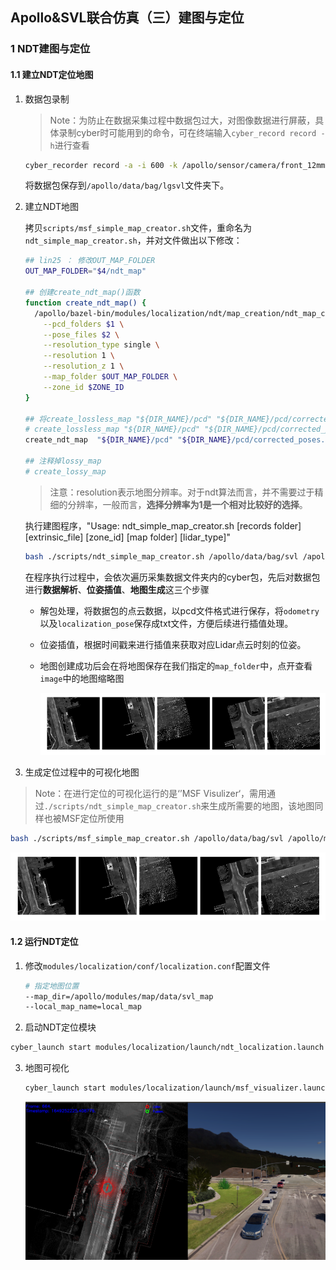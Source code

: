 ## Apollo&SVL联合仿真（三）建图与定位

### 1 NDT建图与定位

#### 1.1  建立NDT定位地图

1. 数据包录制

   > Note：为防止在数据采集过程中数据包过大，对图像数据进行屏蔽，具体录制cyber时可能用到的命令，可在终端输入`cyber_record record -h`进行查看

   ```bash
   cyber_recorder record -a -i 600 -k /apollo/sensor/camera/front_12mm/image/compressed /apollo/sensor/camera/front_6mm/image/compressed
   ```

   将数据包保存到`/apollo/data/bag/lgsvl`文件夹下。

2. 建立NDT地图

   拷贝`scripts/msf_simple_map_creator.sh`文件，重命名为`ndt_simple_map_creator.sh`，并对文件做出以下修改：

   ```bash
   ## lin25 ： 修改OUT_MAP_FOLDER
   OUT_MAP_FOLDER="$4/ndt_map"
   
   ## 创建create_ndt_map()函数
   function create_ndt_map() {
     /apollo/bazel-bin/modules/localization/ndt/map_creation/ndt_map_creator \
       --pcd_folders $1 \
       --pose_files $2 \
       --resolution_type single \
       --resolution 1 \
       --resolution_z 1 \
       --map_folder $OUT_MAP_FOLDER \
       --zone_id $ZONE_ID
   }
   
   ## 将create_lossless_map "${DIR_NAME}/pcd" "${DIR_NAME}/pcd/corrected_poses.txt"进行替换
   # create_lossless_map "${DIR_NAME}/pcd" "${DIR_NAME}/pcd/corrected_poses.txt"
   create_ndt_map  "${DIR_NAME}/pcd" "${DIR_NAME}/pcd/corrected_poses.txt"
   
   ## 注释掉lossy_map
   # create_lossy_map
   ```

   > 注意：resolution表示地图分辨率。对于ndt算法而言，并不需要过于精细的分辨率，一般而言，**选择分辨率为1是一个相对比较好的选择**。

   执行建图程序，"Usage: ndt_simple_map_creator.sh [records folder] [extrinsic_file] [zone_id] [map folder] [lidar_type]"

   ```bash
   bash ./scripts/ndt_simple_map_creator.sh /apollo/data/bag/svl /apollo/modules/calibration/data/Lincoln2017MKZ/velodyne_params/velodyne128_novatel_extrinsics_example.yaml 10 /apollo/modules/map/data/svl_map lidar128
   ```

   在程序执行过程中，会依次遍历采集数据文件夹内的cyber包，先后对数据包进行**数据解析**、**位姿插值**、**地图生成**这三个步骤

   - ​	解包处理，将数据包的点云数据，以pcd文件格式进行保存，将`odometry`以及`localization_pose`保存成txt文件，方便后续进行插值处理。

   - 位姿插值，根据时间戳来进行插值来获取对应Lidar点云时刻的位姿。

   - 地图创建成功后会在将地图保存在我们指定的`map_folder`中，点开查看`image`中的地图缩略图

     ![](Apollo&SVL%E8%81%94%E5%90%88%E4%BB%BF%E7%9C%9F(%E4%B8%89)%20%E5%BB%BA%E5%9B%BE%E4%B8%8E%E5%AE%9A%E4%BD%8D.assets/2022-04-06%2020-13-13%20%E7%9A%84%E5%B1%8F%E5%B9%95%E6%88%AA%E5%9B%BE.png)

3.   生成定位过程中的可视化地图

   > Note：在进行定位的可视化运行的是‘’MSF Visulizer‘，需用通过`./scripts/ndt_simple_map_creator.sh`来生成所需要的地图，该地图同样也被MSF定位所使用

   ```bash
   bash ./scripts/msf_simple_map_creator.sh /apollo/data/bag/svl /apollo/modules/calibration/data/Lincoln2017MKZ/velodyne_params/velodyne128_novatel_extrinsics_example.yaml 10 /apollo/modules/map/data/svl_map lidar128
   ```

   <img src="Apollo&SVL联合仿真(三) 建图与定位.assets/2022-04-06 20-13-13 的屏幕截图.png" style="zoom:80%;" />

#### 1.2  运行NDT定位

1. 修改`modules/localization/conf/localization.conf`配置文件

   ```bash
   # 指定地图位置
   --map_dir=/apollo/modules/map/data/svl_map
   --local_map_name=local_map
   ```

2.  启动NDT定位模块

   ```bash
   cyber_launch start modules/localization/launch/ndt_localization.launch
   ```

3. 地图可视化

   ```bash
   cyber_launch start modules/localization/launch/msf_visualizer.launch
   ```

   ![](Apollo&SVL%E8%81%94%E5%90%88%E4%BB%BF%E7%9C%9F(%E4%B8%89)%20%E5%BB%BA%E5%9B%BE%E4%B8%8E%E5%AE%9A%E4%BD%8D.assets/2022-04-06%2021-37-34%20%E7%9A%84%E5%B1%8F%E5%B9%95%E6%88%AA%E5%9B%BE.png)







